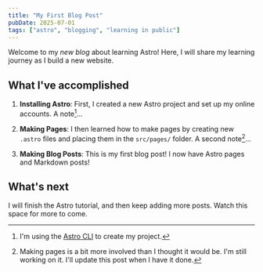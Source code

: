 ```yaml
---
title: "My First Blog Post"
pubDate: 2025-07-01
tags: ["astro", "blogging", "learning in public"]
---
```


Welcome to my _new blog_ about learning Astro! Here, I will share my learning journey as I build a new website.

## What I've accomplished

1. **Installing Astro**: First, I created a new Astro project and set up my online accounts.
   A note[^1]...

2. **Making Pages**: I then learned how to make pages by creating new `.astro` files and placing them in the `src/pages/` folder.
   A second note[^2]...

3. **Making Blog Posts**: This is my first blog post! I now have Astro pages and Markdown posts!

## What's next

I will finish the Astro tutorial, and then keep adding more posts. Watch this space for more to come.

[^1]: I'm using the [Astro CLI](https://docs.astro.build/en/guides/cli-overview/) to create my project.

[^2]: Making pages is a bit more involved than I thought it would be. I'm still working on it. I'll update this post when I have it done.
